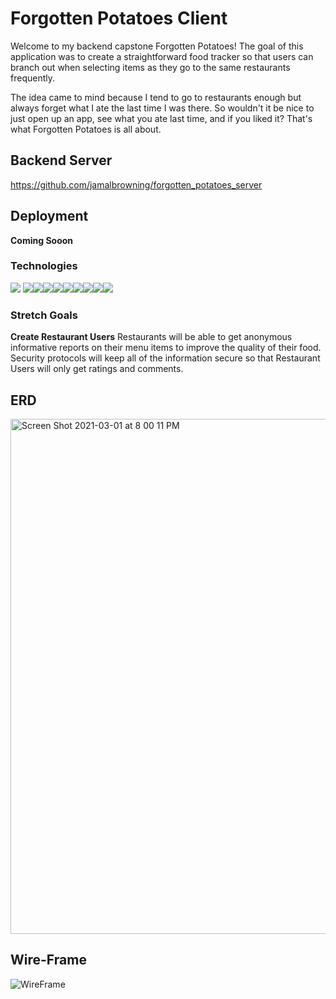 
# Forgotten Potatoes Client
Welcome to my backend capstone Forgotten Potatoes! The goal of this application was to create a straightforward food tracker so that users can branch out when selecting items as they go to the same restaurants frequently. 

The idea came to mind because I tend to go to restaurants enough but always forget what I ate the last time I was there. So wouldn't it be nice to just open up an app, see what you ate last time, and if you liked it? That's what Forgotten Potatoes is all about.

## Backend Server
https://github.com/jamalbrowning/forgotten_potatoes_server

## Deployment
**Coming Sooon**

### Technologies
<img src="https://img.shields.io/badge/CSS3-1572B6?style=for-the-badge&logo=css3&logoColor=white"/> <img src="https://img.shields.io/badge/JavaScript-323330?style=for-the-badge&logo=javascript&logoColor=F7DF1E"/><img src="https://img.shields.io/badge/npm-CB3837?style=for-the-badge&logo=npm&logoColor=white"/><img src="https://img.shields.io/badge/React-20232A?style=for-the-badge&logo=react&logoColor=61DAFB"/><img src="https://img.shields.io/badge/Bootstrap-563D7C?style=for-the-badge&logo=bootstrap&logoColor=white"/><img src="https://img.shields.io/badge/Material--UI-0081CB?style=for-the-badge&logo=material-ui&logoColor=white"/><img src="https://img.shields.io/badge/Django-092E20?style=for-the-badge&logo=django&logoColor=white"/><img src="https://img.shields.io/badge/Postman-FF6C37?style=for-the-badge&logo=Postman&logoColor=white"/><img src="https://img.shields.io/badge/HTML5-E34F26?style=for-the-badge&logo=html5&logoColor=white"/><img src="https://img.shields.io/badge/Python-3776AB?style=for-the-badge&logo=python&logoColor=white"/>

### Stretch Goals
**Create Restaurant Users**
Restaurants will be able to get anonymous informative reports on their menu items to improve the quality of their food. Security protocols will keep all of the information secure so that Restaurant Users will only get ratings and comments. 

## ERD

<img width="824" alt="Screen Shot 2021-03-01 at 8 00 11 PM" src="https://user-images.githubusercontent.com/62916291/109590181-bd207180-7ac8-11eb-908d-02c9d91c281e.png">

## Wire-Frame


![WireFrame](https://user-images.githubusercontent.com/62916291/110061300-007b1a00-7d2d-11eb-87c4-6bcad7b2f3fa.jpg)



